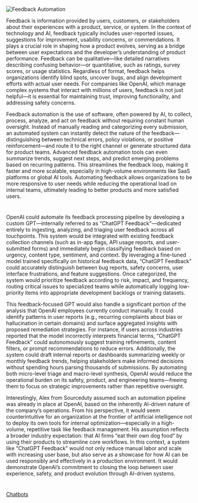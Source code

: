 ![Feedback Automation](https://github.com/user-attachments/assets/4f9fe237-5c01-430d-b6b0-33cdf083e19e)

Feedback is information provided by users, customers, or stakeholders about their experiences with a product, service, or system. In the context of technology and AI, feedback typically includes user-reported issues, suggestions for improvement, usability concerns, or commendations. It plays a crucial role in shaping how a product evolves, serving as a bridge between user expectations and the developer’s understanding of product performance. Feedback can be qualitative—like detailed narratives describing confusing behavior—or quantitative, such as ratings, survey scores, or usage statistics. Regardless of format, feedback helps organizations identify blind spots, uncover bugs, and align development efforts with actual user needs. For companies like OpenAI, which manage complex systems that interact with millions of users, feedback is not just helpful—it is essential for maintaining trust, improving functionality, and addressing safety concerns.

Feedback automation is the use of software, often powered by AI, to collect, process, analyze, and act on feedback without requiring constant human oversight. Instead of manually reading and categorizing every submission, an automated system can instantly detect the nature of the feedback—distinguishing between technical errors, policy violations, or positive reinforcement—and route it to the right channel or generate structured data for product teams. Advanced feedback automation tools can even summarize trends, suggest next steps, and predict emerging problems based on recurring patterns. This streamlines the feedback loop, making it faster and more scalable, especially in high-volume environments like SaaS platforms or global AI tools. Automating feedback allows organizations to be more responsive to user needs while reducing the operational load on internal teams, ultimately leading to better products and more satisfied users.

#

OpenAI could automate its feedback processing pipeline by developing a custom GPT—internally referred to as “ChatGPT Feedback”—dedicated entirely to ingesting, analyzing, and triaging user feedback across all touchpoints. This system would be integrated with existing feedback collection channels (such as in-app flags, API usage reports, and user-submitted forms) and immediately begin classifying feedback based on urgency, content type, sentiment, and context. By leveraging a fine-tuned model trained specifically on historical feedback data, “ChatGPT Feedback” could accurately distinguish between bug reports, safety concerns, user interface frustrations, and feature suggestions. Once categorized, the system would prioritize feedback according to risk, impact, and frequency, routing critical issues to specialized teams while automatically logging low-priority items into appropriate development backlogs or training datasets.

This feedback-focused GPT would also handle a significant portion of the analysis that OpenAI employees currently conduct manually. It could identify patterns in user reports (e.g., recurring complaints about bias or hallucination in certain domains) and surface aggregated insights with proposed remediation strategies. For instance, if users across industries reported that the model incorrectly interprets financial terms, “ChatGPT Feedback” could autonomously suggest training refinements, content filters, or prompt recommendations to reduce errors. Additionally, the system could draft internal reports or dashboards summarizing weekly or monthly feedback trends, helping stakeholders make informed decisions without spending hours parsing thousands of submissions. By automating both micro-level triage and macro-level synthesis, OpenAI would reduce the operational burden on its safety, product, and engineering teams—freeing them to focus on strategic improvements rather than repetitive oversight.

Interestingly, Alex from Sourceduty assumed such an automation pipeline was already in place at OpenAI, based on the inherently AI-driven nature of the company’s operations. From his perspective, it would seem counterintuitive for an organization at the frontier of artificial intelligence not to deploy its own tools for internal optimization—especially in a high-volume, repetitive task like feedback management. His assumption reflects a broader industry expectation: that AI firms “eat their own dog food” by using their products to streamline core workflows. In this context, a system like “ChatGPT Feedback” would not only reduce manual labor and scale with increasing user base, but also serve as a showcase for how AI can be used responsibly and effectively in a production environment. It would demonstrate OpenAI’s commitment to closing the loop between user experience, safety, and product evolution through AI-driven systems.

#
[Chatbots](https://github.com/sourceduty/Chatbots)
